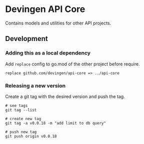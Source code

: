 # Devingen API Core

Contains models and utilities for other API projects.

## Development

### Adding this as a local dependency

Add `replace` config to go.mod of the other project before require.

```
replace github.com/devingen/api-core => ../api-core
```

### Releasing a new version

Create a git tag with the desired version and push the tag.

```
# see tags
git tag --list

# create new tag
git tag -a v0.0.18 -m "add limit to db query"

# push new tag
git push origin v0.0.18
```
